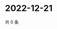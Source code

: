 # 2022-12-21

共 0 条

<!-- BEGIN WEIBO -->
<!-- 最后更新时间 Wed Dec 21 2022 23:00:57 GMT+0800 (China Standard Time) -->

<!-- END WEIBO -->

